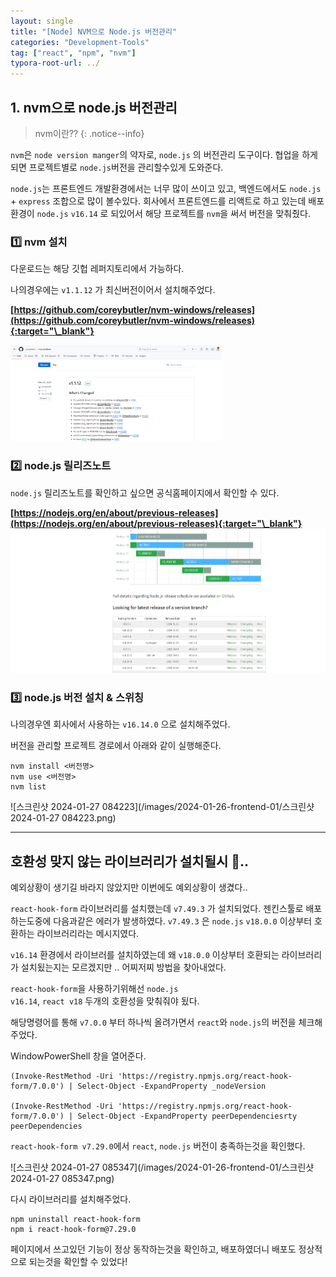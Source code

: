 ```yaml
---
layout: single
title: "[Node] NVM으로 Node.js 버전관리"
categories: "Development-Tools"
tag: ["react", "npm", "nvm"]
typora-root-url: ../
---
```


## 1. nvm으로 node.js 버전관리

> nvm이란??
> {: .notice--info}

<code>nvm</code>은 <code>node version manger</code>의 약자로, <code>node.js</code> 의 버전관리 도구이다. 협업을 하게되면 프로젝트별로 <code>node.js</code>버전을 관리할수있게 도와준다.

<code>node.js</code>는 프론트엔드 개발환경에서는 너무 많이 쓰이고 있고, 백엔드에서도 <code>node.js</code> + <code>express</code> 조합으로 많이 볼수있다. 회사에서 프론트엔드를 리액트로 하고 있는데 배포환경이 <code>node.js</code> <code>v16.14</code> 로 되있어서 해당 프로젝트를 <code>nvm</code>을 써서 버전을 맞춰줬다.

### 1️⃣ nvm 설치

다운로드는 해당 깃헙 레퍼지토리에서 가능하다.

나의경우에는 <code>v1.1.12</code> 가 최신버전이어서 설치해주었다.

**[https://github.com/coreybutler/nvm-windows/releases](https://github.com/coreybutler/nvm-windows/releases){:target="\_blank"}**

<img src="/images/2024-01-26-frontend-01/스크린샷 2024-01-27 083009.png" alt="스크린샷 2024-01-27 083009" style="zoom: 33%;" />

### 2️⃣ node.js 릴리즈노트

<code>node.js</code> 릴리즈노트를 확인하고 싶으면 공식홈페이지에서 확인할 수 있다.

**[https://nodejs.org/en/about/previous-releases](https://nodejs.org/en/about/previous-releases){:target="\_blank"}<img src="/images/2024-01-26-frontend-01/스크린샷 2024-01-27 083546.png" alt="스크린샷 2024-01-27 083546" style="zoom:67%;" />**

### 3️⃣ node.js 버전 설치 & 스위칭

나의경우엔 회사에서 사용하는 <code>v16.14.0</code> 으로 설치해주었다.

버전을 관리할 프로젝트 경로에서 아래와 같이 실행해준다.

```
nvm install <버전명>
nvm use <버전명>
nvm list
```

![스크린샷 2024-01-27 084223](/images/2024-01-26-frontend-01/스크린샷 2024-01-27 084223.png)

---

## 호환성 맞지 않는 라이브러리가 설치될시 🥲..

예외상황이 생기길 바라지 않았지만 이번에도 예외상황이 생겼다..

<code>react-hook-form</code> 라이브러리를 설치했는데 <code>v7.49.3</code> 가 설치되었다. 젠킨스툴로 배포하는도중에 다음과같은 에러가 발생하였다. <code>v7.49.3</code> 은 <code>node.js</code> <code>v18.0.0</code> 이상부터 호환하는 라이브러리라는 메시지였다.

<code>v16.14</code> 환경에서 라이브러를 설치하였는데 왜 <code>v18.0.0</code> 이상부터 호환되는 라이브러리가 설치됬는지는 모르겠지만 .. 어찌저찌 방법을 찾아내었다.

<code>react-hook-form</code>을 사용하기위해선 <code>node.js v16.14</code>, <code>react v18</code> 두개의 호환성을 맞춰줘야 됬다.

해당명령어를 통해 <code>v7.0.0</code> 부터 하나씩 올려가면서 <code>react</code>와 <code>node.js</code>의 버전을 체크해주었다.

WindowPowerShell 창을 열어준다.

```
(Invoke-RestMethod -Uri 'https://registry.npmjs.org/react-hook-form/7.0.0') | Select-Object -ExpandProperty _nodeVersion

(Invoke-RestMethod -Uri 'https://registry.npmjs.org/react-hook-form/7.0.0') | Select-Object -ExpandProperty peerDependenciesrty peerDependencies
```

<code>react-hook-form v7.29.0</code>에서 <code>react</code>, <code>node.js</code> 버전이 충족하는것을 확인했다.

![스크린샷 2024-01-27 085347](/images/2024-01-26-frontend-01/스크린샷 2024-01-27 085347.png)

다시 라이브러리를 설치해주었다.

```
npm uninstall react-hook-form
npm i react-hook-form@7.29.0
```

페이지에서 쓰고있던 기능이 정상 동작하는것을 확인하고, 배포하였더니 배포도 정상적으로 되는것을 확인할 수 있었다!

